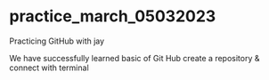 # practice_march_05032023
Practicing GitHub with jay


We have successfully learned basic of Git Hub 
create a repository & connect with terminal
